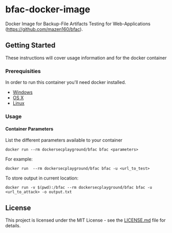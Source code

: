 # bfac-docker-image  
Docker Image for Backup-File Artifacts Testing for Web-Applications (https://github.com/mazen160/bfac). 
## Getting Started

These instructions will cover usage information and for the docker container 

### Prerequisities


In order to run this container you'll need docker installed.

* [Windows](https://docs.docker.com/windows/started)
* [OS X](https://docs.docker.com/mac/started/)
* [Linux](https://docs.docker.com/linux/started/)

### Usage

#### Container Parameters

List the different parameters available to your container

```shell
docker run --rm dockersecplayground/bfac bfac <parameters>
```

For example: 

```shell
docker run  --rm dockersecplayground/bfac bfac -u <url_to_test>
```

To store output in current location:  
```shell  
docker run -v $(pwd):/bfac --rm dockersecplayground/bfac bfac -u <url_to_attack> -o output.txt  
``` 

## License

This project is licensed under the MIT License - see the [LICENSE.md](LICENSE.md) file for details.
